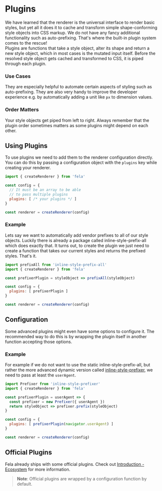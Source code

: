 # Plugins

We have learned that the renderer is the universal interface to render basic styles, but yet all it does it to cache and transform simple shape-conforming style objects into CSS markup. We do not have any fancy additional functionality such as auto-prefixing. That's where the built-in plugin system comes to the rescue!<br>
Plugins are functions that take a style object, alter its shape and return a new style object, which in most cases is the mutated input itself.
Before the resolved style object gets cached and transformed to CSS, it is piped through each plugin.

### Use Cases
They are especially helpful to automate certain aspects of styling such as auto-prefixing. They are also very handy to improve the developer experience e.g. by automatically adding a unit like `px` to dimension values.

### Order Matters
Your style objects get piped from left to right. Always remember that the plugin order sometimes matters as some plugins might depend on each other.


## Using Plugins
To use plugins we need to add them to the renderer configuration directly. You can do this by passing a configuration object with the `plugins` key while creating your renderer.

```javascript
import { createRenderer } from 'fela'

const config = {
  // It must be an array to be able
  // to pass multiple plugins
  plugins: [ /* your plugins */ ]
}

const renderer = createRenderer(config)
```

### Example

Lets say we want to automatically add vendor prefixes to all of our style objects. Luckily there is already a package called inline-style-prefix-all which does exactly that.
It turns out, to create the plugin we just need to create a function that takes our current styles and returns the prefixed styles. That's it.

```javascript
import prefixAll from 'inline-style-prefix-all'
import { createRenderer } from 'fela'

const prefixerPlugin = styleObject => prefixAll(styleObject)

const config = {
  plugins: [ prefixerPlugin ]
}

const renderer = createRenderer(config)
```

## Configuration
Some advanced plugins might even have some options to configure it. The recommended way to do this is by wrapping the plugin itself in another function accepting those options.

### Example
For example if we do not want to use the static inline-style-prefix-all, but rather the more advanced dynamic version called [inline-style-prefixer](https://github.com/rofrischmann/inline-style-prefixer), we need to pass at least the `userAgent`.


```javascript
import Prefixer from 'inline-style-prefixer'
import { createRenderer } from 'fela'

const prefixerPlugin = userAgent => {
  const prefixer = new Prefixer({ userAgent })
  return styleObject => prefixer.prefix(styleObject)
}

const config = {
  plugins: [ prefixerPlugin(navigator.userAgent) ]
}

const renderer = createRenderer(config)
```

## Official Plugins
Fela already ships with some official plugins. Check out [Introduction - Ecosystem](../introduction/Ecosystem.md) for more information.<br>
> **Note**: Official plugins are wrapped by a configuration function by default.
